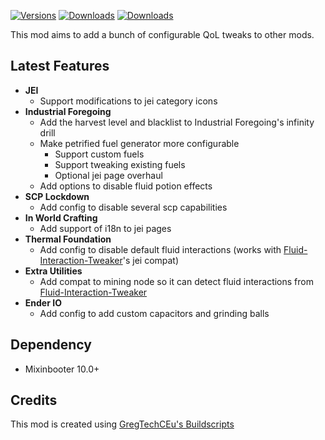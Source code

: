 [![Versions](https://img.shields.io/curseforge/game-versions/1159298?logo=curseforge&label=Game%20Version)](https://www.curseforge.com/minecraft/mc-mods/ome-tweaks)
[![Downloads](https://img.shields.io/curseforge/dt/1159298?logo=curseforge&label=Downloads)](https://www.curseforge.com/minecraft/mc-mods/ome-tweaks)
[![Downloads](https://img.shields.io/modrinth/dt/ome-tweaks?logo=modrinth&label=Downloads)](https://modrinth.com/mod/ome-tweaks)

This mod aims to add a bunch of configurable QoL tweaks to other mods.

## Latest Features
- **JEI**
  - Support modifications to jei category icons
- **Industrial Foregoing**
  - Add the harvest level and blacklist to Industrial Foregoing's infinity drill
  - Make petrified fuel generator more configurable
    - Support custom fuels
    - Support tweaking existing fuels
    - Optional jei page overhaul
  - Add options to disable fluid potion effects
- **SCP Lockdown**
  - Add config to disable several scp capabilities
- **In World Crafting**
  - Add support of i18n to jei pages
- **Thermal Foundation**
  - Add config to disable default fluid interactions (works with [Fluid-Interaction-Tweaker](https://github.com/tttsaurus/Fluid-Interaction-Tweaker)'s jei compat)
- **Extra Utilities**
  - Add compat to mining node so it can detect fluid interactions from [Fluid-Interaction-Tweaker](https://github.com/tttsaurus/Fluid-Interaction-Tweaker)
- **Ender IO**
  - Add config to add custom capacitors and grinding balls

## Dependency
- Mixinbooter 10.0+

## Credits
This mod is created using [GregTechCEu's Buildscripts](https://github.com/GregTechCEu/Buildscripts)
